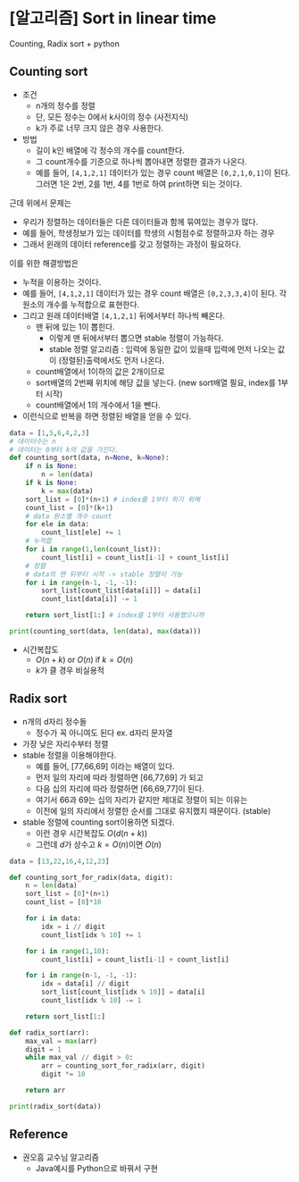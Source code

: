 # [알고리즘] Sort in linear time


Counting, Radix sort + python

<!--more-->

## Counting sort
- 조건
  - n개의 정수를 정렬
  - 단, 모든 정수는 0에서 k사이의 정수 (사전지식)
  - k가 주로 너무 크지 않은 경우 사용한다.
- 방법
  - 길이 k인 배열에 각 정수의 개수를 count한다.
  - 그 count개수를 기준으로 하나씩 뽑아내면 정렬한 결과가 나온다.
  - 예를 들어, `[4,1,2,1]` 데이터가 있는 경우 count 배열은 `[0,2,1,0,1]`이 된다. 그러면 1은 2번, 2를 1번, 4를 1번로 하여 print하면 되는 것이다.

근데 위에서 문제는
- 우리가 정렬하는 데이터들은 다른 데이터들과 함께 묶여있는 경우가 많다.
- 예를 들어, 학생정보가 있는 데이터를 학생의 시험점수로 정렬하고자 하는 경우
- 그래서 윈래의 데이터 reference를 갖고 정렬하는 과정이 필요하다.

이를 위한 해결방법은
- 누적을 이용하는 것이다.
- 예를 들어, `[4,1,2,1]` 데이터가 있는 경우 count 배열은 `[0,2,3,3,4]`이 된다. 각 원소의 개수를 누적합으로 표현한다.
- 그리고 원래 데이터배열 `[4,1,2,1]` 뒤에서부터 하나씩 빼온다.
  - 맨 뒤에 있는 1이 뽑힌다.
    - 이렇게 맨 뒤에서부터 뽑으면 stable 정렬이 가능하다.
    - stable 정렬 알고리즘 : 입력에 동일한 값이 있을때 입력에 먼저 나오는 값이 (정렬된)출력에서도 먼저 나온다.
  - count배열에서 1이하의 값은 2개이므로
  - sort배열의 2번째 위치에 해당 값을 넣는다. (new sort배열 필요, index를 1부터 시작)
  - count배열에서 1의 개수에서 1을 뺀다.
- 이런식으로 반복을 하면 정렬된 배열을 얻을 수 있다.

```python
data = [1,5,6,4,2,3]
# 데이터수는 n
# 데이터는 0부터 k의 값을 가진다.
def counting_sort(data, n=None, k=None):
    if n is None:
        n = len(data)
    if k is None:
        k = max(data)
    sort_list = [0]*(n+1) # index를 1부터 하기 위해
    count_list = [0]*(k+1)
    # data 원소별 개수 count
    for ele in data:
        count_list[ele] += 1
    # 누적합
    for i in range(1,len(count_list)):
        count_list[i] = count_list[i-1] + count_list[i]
    # 정렬
    # data의 맨 뒤부터 시작 -> stable 정렬이 가능
    for i in range(n-1, -1, -1):
        sort_list[count_list[data[i]]] = data[i]
        count_list[data[i]] -= 1

    return sort_list[1:] # index를 1부터 사용했으니까

print(counting_sort(data, len(data), max(data)))
```
- 시간복잡도
  - $O(n+k)\;\text{or}\;O(n)\;\text{if}\;k=O(n)$
  - $k$가 클 경우 비실용적

## Radix sort
- n개의 d자리 정수들
  - 정수가 꼭 아니여도 된다 ex. d자리 문자열
- 가장 낮은 자리수부터 정렬
- stable 정렬을 이용해야한다.
  - 예를 들어, [77,66,69] 이라는 배열이 있다.
  - 먼저 일의 자리에 따라 정렬하면 [66,77,69] 가 되고
  - 다음 십의 자리에 따라 정렬하면 [66,69,77]이 된다.
  - 여기서 66과 69는 십의 자리가 같지만 제대로 정렬이 되는 이유는
  - 이전에 일의 자리에서 정렬한 순서를 그대로 유지했지 때문이다. (stable)
- stable 정렬에 counting sort이용하면 되겠다.
  - 이런 경우 시간복잡도 $O(d(n+k))$
  - 그런데 $d$가 상수고 $k=O(n)$이면 $O(n)$

```python
data = [13,22,16,4,12,23]

def counting_sort_for_radix(data, digit):
    n = len(data)
    sort_list = [0]*(n+1) 
    count_list = [0]*10

    for i in data:
        idx = i // digit
        count_list[idx % 10] += 1

    for i in range(1,10):
        count_list[i] = count_list[i-1] + count_list[i]

    for i in range(n-1, -1, -1):
        idx = data[i] // digit
        sort_list[count_list[idx % 10]] = data[i]
        count_list[idx % 10] -= 1

    return sort_list[1:]

def radix_sort(arr):
    max_val = max(arr)
    digit = 1
    while max_val // digit > 0:
        arr = counting_sort_for_radix(arr, digit)
        digit *= 10

    return arr

print(radix_sort(data))
```

## Reference
- 권오흠 교수님 알고리즘
  - Java예시를 Python으로 바꿔서 구현
